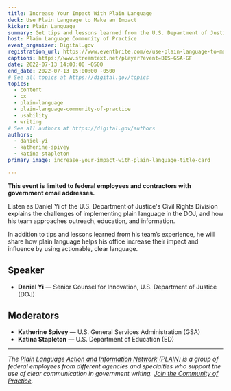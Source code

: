 ```yaml
---
title: Increase Your Impact With Plain Language
deck: Use Plain Language to Make an Impact
kicker: Plain Language
summary: Get tips and lessons learned from the U.S. Department of Justice Civil Rights Division on using plain language to increase their impact and influence.
host: Plain Language Community of Practice
event_organizer: Digital.gov
registration_url: https://www.eventbrite.com/e/use-plain-language-to-make-an-impact-tickets-373357080077
captions: https://www.streamtext.net/player?event=BIS-GSA-GF
date: 2022-07-13 14:00:00 -0500
end_date: 2022-07-13 15:00:00 -0500
# See all topics at https://digital.gov/topics
topics:
  - content
  - cx
  - plain-language
  - plain-language-community-of-practice
  - usability
  - writing
# See all authors at https://digital.gov/authors
authors:
  - daniel-yi
  - katherine-spivey
  - katina-stapleton
primary_image: increase-your-impact-with-plain-language-title-card

---
```


**This event is limited to federal employees and contractors with government email addresses.**

Listen as Daniel Yi of the U.S. Department of Justice's Civil Rights Division explains the challenges of implementing plain language in the DOJ, and how his team approaches outreach, education, and information.

In addition to tips and lessons learned from his team’s experience, he will share how plain language helps his office increase their impact and influence by using actionable, clear language.

## Speaker

* **Daniel Yi** — Senior Counsel for Innovation, U.S. Department of Justice (DOJ)

## Moderators

* **Katherine Spivey** — U.S. General Services Administration (GSA)
* **Katina Stapleton** — U.S. Department of Education (ED)

- - -

*The [Plain Language Action and Information Network (PLAIN)](https://www.plainlanguage.gov/) is a group of federal employees from different agencies and specialties who support the use of clear communication in government writing. [Join the Community of Practice](https://digital.gov/communities/plain-language/).*
